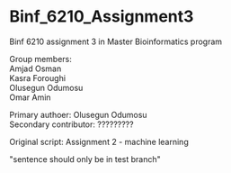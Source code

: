 # Binf_6210_Assignment3
Binf 6210 assignment 3 in Master Bioinformatics program  

Group members:  
Amjad Osman  
Kasra Foroughi   
Olusegun Odumosu   
Omar Amin   

Primary authoer: Olusegun Odumosu  
Secondary contributor: ?????????  

Original script: Assignment 2 - machine learning  

"sentence should only be in test branch"